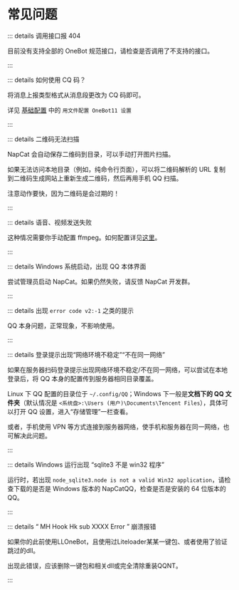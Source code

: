 # 常见问题

::: details 调用接口报 404

目前没有支持全部的 OneBot 规范接口，请检查是否调用了不支持的接口。

:::

::: details 如何使用 CQ 码？

将消息上报类型格式从消息段更改为 CQ 码即可。

详见 [基础配置](./config/basic.md) 中的 `用文件配置 OneBot11 设置`

:::

::: details 二维码无法扫描

NapCat 会自动保存二维码到目录，可以手动打开图片扫描。

如果无法访问本地目录（例如，纯命令行页面），可以将二维码解析的 URL 复制到二维码生成网站上重新生成二维码，然后再用手机 QQ 扫描。

注意动作要快，因为二维码是会过期的！

:::

::: details 语音、视频发送失败

这种情况需要你手动配置 ffmpeg。如何配置详见[这里](config/ffmpeg.md)。

:::

::: details Windows 系统启动，出现 QQ 本体界面

尝试管理员启动 NapCat。如果仍然失败，请反馈 NapCat 开发群。

:::

::: details 出现 `error code v2:-1` 之类的提示

QQ 本身问题，正常现象，不影响使用。

:::

::: details 登录提示出现“网络环境不稳定”“不在同一网络”

如果在服务器扫码登录提示出现网络环境不稳定/不在同一网络，可以尝试在本地登录后，将 QQ 本身的配置传到服务器相同目录覆盖。

Linux 下 QQ 配置的目录位于 `~/.config/QQ`；Windows 下一般是**文档下的 QQ 文件夹**（默认情况是 `<系统盘>:\Users (用户)\Documents\Tencent Files`），具体可以打开 QQ 设置，进入“存储管理”一栏查看。

或者，手机使用 VPN 等方式连接到服务器网络，使手机和服务器在同一网络，也可解决此问题。

:::

::: details Windows 运行出现 “sqlite3 不是 win32 程序”

运行时，若出现 `node_sqlite3.node is not a valid Win32 application`，请检查下载的是否是 Windows 版本的 NapCatQQ，检查是否是安装的 64 位版本的 QQ。

:::

::: details “ MH Hook Hk sub XXXX Error ” 崩溃报错

如果你的此前使用LLOneBot，且使用过Liteloader某某一键包、或者使用了验证跳过的dll。

出现此错误，应该删除一键包和相关dll或完全清除重装QQNT。

:::
